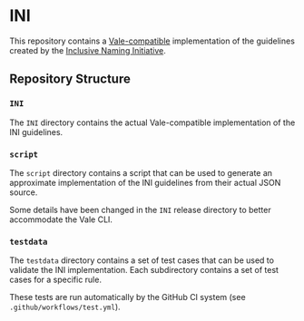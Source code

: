 # INI

This repository contains a [Vale-compatible][1] implementation of the 
guidelines created by the [Inclusive Naming Initiative][2].

## Repository Structure

### `INI`

The `INI` directory contains the actual Vale-compatible implementation of the
INI guidelines.

### `script`

The `script` directory contains a script that can be used to generate an 
approximate implementation of the INI guidelines from their actual JSON source.

Some details have been changed in the `INI` release directory to better 
accommodate the Vale CLI.

### `testdata`

The `testdata` directory contains a set of test cases that can be used to 
validate the INI implementation. Each subdirectory contains a set of test cases 
for a specific rule.

These tests are run automatically by the GitHub CI system (see 
`.github/workflows/test.yml`).

[1]: https://github.com/errata-ai/vale
[2]: https://inclusivenaming.org/